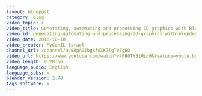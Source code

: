 ```yaml
---
layout: blogpost
category: blog
video_topic: x
video_title: Generating, automating and processing 3D graphics with Blender's python API by Tamir Lousky
video_id: generating-automating-and-processing-3d-graphics-with-blenders-python-api-by-tamir-lousky
video_date: 2016-10-10
video_creator: PyConIL Israel
channel_url: /channel/UC8ApA9ibgkf0XK7lgTVZgEQ
video_url: https://www.youtube.com/watch?v=FB0TY51Hid0&feature=youtu.be
video_length: 0:28:56
language_audio: English
language_subs: x
blender_version: 2.78
tags_software: x
---
```

